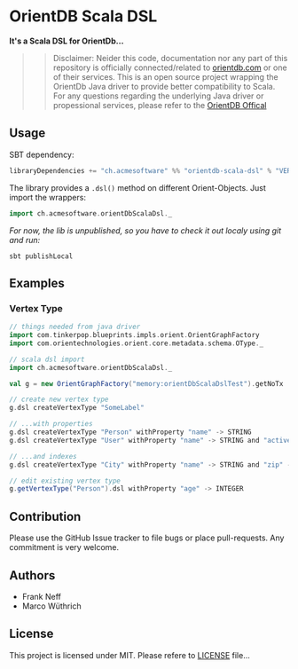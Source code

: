 OrientDB Scala DSL
==================

**It's a Scala DSL for OrientDb...**

>> Disclaimer: Neider this code, documentation nor any part of this repository is officially connected/related to 
[orientdb.com](http://orientdb.com/) or one of their services. This is an open source project wrapping the OrientDb Java
driver to provide better compatibility to Scala.
>> For any questions regarding the underlying Java driver or propessional services, please refer to the 
[OrientDB Offical](http://orientdb.com/)

Usage
-----

SBT dependency:

```scala
libraryDependencies += "ch.acmesoftware" %% "orientdb-scala-dsl" % "VERSION"
```

The library provides a `.dsl()` method on different Orient-Objects. Just import the wrappers:

```scala
import ch.acmesoftware.orientDbScalaDsl._
```

*For now, the lib is unpublished, so you have to check it out localy using git and run:*

```shell
sbt publishLocal
```

Examples
--------

### Vertex Type

```scala
// things needed from java driver
import com.tinkerpop.blueprints.impls.orient.OrientGraphFactory
import com.orientechnologies.orient.core.metadata.schema.OType._

// scala dsl import
import ch.acmesoftware.orientDbScalaDsl._

val g = new OrientGraphFactory("memory:orientDbScalaDslTest").getNoTx

// create new vertex type
g.dsl createVertexType "SomeLabel"

// ...with properties
g.dsl createVertexType "Person" withProperty "name" -> STRING
g.dsl createVertexType "User" withProperty "name" -> STRING and "active" -> BOOLEAN

// ...and indexes
g.dsl createVertexType "City" withProperty "name" -> STRING and "zip" -> INTEGER unique "name" unique "zip"

// edit existing vertex type
g.getVertexType("Person").dsl withProperty "age" -> INTEGER

```

Contribution
------------

Please use the GitHub Issue tracker to file bugs or place pull-requests. Any commitment is very welcome.

Authors
------------

* Frank Neff
* Marco Wüthrich

License
-------

This project is licensed under MIT. Please refere to [LICENSE](LICENSE) file...
